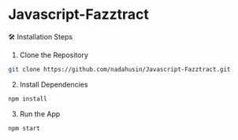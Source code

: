 # Javascript-Fazztract

:hammer_and_wrench: Installation Steps
1. Clone the Repository
``` bash
git clone https://github.com/nadahusin/Javascript-Fazztract.git
```

2. Install Dependencies
``` bash
npm install 
```

3. Run the App
``` bash
npm start
```
